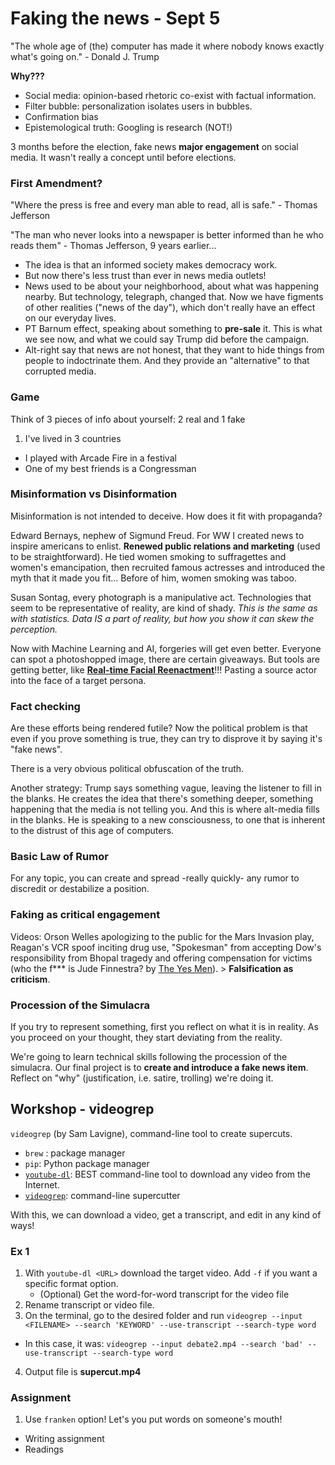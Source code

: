 # Faking the news - Sept 5
"The whole age of (the) computer has made it where nobody knows exactly what's going on." - Donald J. Trump

**Why???**
- Social media: opinion-based rhetoric co-exist with factual information.
- Filter bubble: personalization isolates users in bubbles.
- Confirmation bias
- Epistemological truth: Googling is research (NOT!)

3 months before the election, fake news **major engagement** on social media. It wasn't really a concept until before elections.


### First Amendment?
"Where the press is free and every man able to read, all is safe." - Thomas Jefferson

"The man who never looks into a newspaper is better informed than he who reads them" - Thomas Jefferson, 9 years earlier...

- The idea is that an informed society makes democracy work.
- But now there's less trust than ever in news media outlets!
- News used to be about your neighborhood, about what was happening nearby. But technology, telegraph, changed that. Now we have figments of other realities ("news of the day"), which don't really have an effect on our everyday lives.
- PT Barnum effect, speaking about something to **pre-sale** it. This is what we see now, and what we could say Trump did before the campaign.
- Alt-right say that news are not honest, that they want to hide things from people to indoctrinate them. And they provide an "alternative" to that corrupted media.


### Game
Think of 3 pieces of info about yourself: 2 real and 1 fake
1. I've lived in 3 countries
- I played with Arcade Fire in a festival
- One of my best friends is a Congressman


### Misinformation vs Disinformation
Misinformation is not intended to deceive. How does it fit with propaganda?

Edward Bernays, nephew of Sigmund Freud. For WW I created news to inspire americans to enlist. **Renewed public relations and marketing** (used to be straightforward). He tied women smoking to suffragettes and women's emancipation, then recruited famous actresses and introduced the myth that it made you fit... Before of him, women smoking was taboo.

Susan Sontag, every photograph is a manipulative act. Technologies that seem to be representative of reality, are kind of shady. *This is the same as with statistics. Data IS a part of reality, but how you show it can skew the perception.*

Now with Machine Learning and AI, forgeries will get even better. Everyone can spot a photoshopped image, there are certain giveaways. But tools are getting better, like **[Real-time Facial Reenactment](http://www.graphics.stanford.edu/~niessner/thies2016face.html)**!!! Pasting a source actor into the face of a target persona.


### Fact checking
Are these efforts being rendered futile? Now the political problem is that even if you prove something is true, they can try to disprove it by saying it's "fake news".

There is a very obvious political obfuscation of the truth.

Another strategy: Trump says something vague, leaving the listener to fill in the blanks. He creates the idea that there's something deeper, something happening that the media is not telling you. And this is where alt-media fills in the blanks. He is speaking to a new consciousness, to one that is inherent to the distrust of this age of computers.


### Basic Law of Rumor
For any topic, you can create and spread -really quickly- any rumor to discredit or destabilize a position.


### Faking as critical engagement
Videos: Orson Welles apologizing to the public for the Mars Invasion play, Reagan's VCR spoof inciting drug use, "Spokesman" from accepting Dow's responsibility from Bhopal tragedy and offering compensation for victims (who the f*** is Jude Finnestra? by [The Yes Men](http://theyesmen.org/)). > **Falsification as criticism**.


### Procession of the Simulacra
If you try to represent something, first you reflect on what it is in reality. As you proceed on your thought, they start deviating from the reality.

We're going to learn technical skills following the procession of the simulacra.
Our final project is to **create and introduce a fake news item**. Reflect on "why" (justification, i.e. satire, trolling) we're doing it.


## Workshop - videogrep
`videogrep` (by Sam Lavigne), command-line tool to create supercuts.

- `brew` : package manager
- `pip`: Python package manager
- [`youtube-dl`](https://rg3.github.io/youtube-dl/): BEST command-line tool to download any video from the Internet.
- [`videogrep`](https://github.com/antiboredom/videogrep): command-line supercutter

With this, we can download a video, get a transcript, and edit in any kind of ways!

### Ex 1
1. With `youtube-dl <URL>` download the target video. Add `-f` if you want a specific format option.
	- (Optional) Get the word-for-word transcript for the video file
2. Rename transcript or video file.
3. On the terminal, go to the desired folder and run `videogrep --input <FILENAME> --search 'KEYWORD' --use-transcript --search-type word`
  - In this case, it was: `videogrep --input debate2.mp4 --search 'bad' --use-transcript --search-type word`
4. Output file is **supercut.mp4**


### Assignment
1. Use `franken` option! Let's you put words on someone's mouth!
- Writing assignment
- Readings
